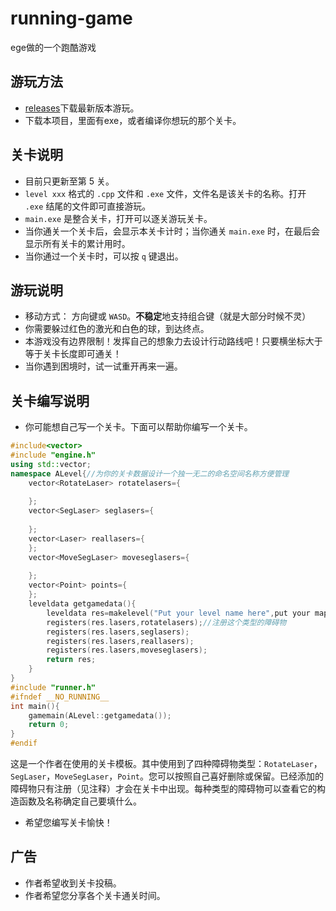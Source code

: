 # running-game
ege做的一个跑酷游戏
## 游玩方法
- [releases](https://github.com/c-cpp-a/running-game/releases)下载最新版本游玩。
- 下载本项目，里面有exe，或者编译你想玩的那个关卡。
## 关卡说明
- 目前只更新至第 5 关。
- `level xxx` 格式的 `.cpp`  文件和 `.exe` 文件，文件名是该关卡的名称。打开 `.exe` 结尾的文件即可直接游玩。
- `main.exe` 是整合关卡，打开可以逐关游玩关卡。
- 当你通关一个关卡后，会显示本关卡计时；当你通关 `main.exe` 时，在最后会显示所有关卡的累计用时。
- 当你通过一个关卡时，可以按 `q` 键退出。
## 游玩说明
- 移动方式： 方向键或 `WASD`。**不稳定**地支持组合键（就是大部分时候不灵）
- 你需要躲过红色的激光和白色的球，到达终点。
- 本游戏没有边界限制！发挥自己的想象力去设计行动路线吧！只要横坐标大于等于关卡长度即可通关！
- 当你遇到困境时，试一试重开再来一遍。
## 关卡编写说明
- 你可能想自己写一个关卡。下面可以帮助你编写一个关卡。
```cpp
#include<vector>
#include "engine.h"
using std::vector;
namespace ALevel{//为你的关卡数据设计一个独一无二的命名空间名称方便管理
	vector<RotateLaser> rotatelasers={
	
	};
	vector<SegLaser> seglasers={
		
	};
	vector<Laser> reallasers={
	};
	vector<MoveSegLaser> moveseglasers={
	
	};
	vector<Point> points={
	};
	leveldata getgamedata(){
		leveldata res=makelevel("Put your level name here",put your map length here,vector<Laser *>(),points);//不要直接copy，第一个参数填关卡名称，第二个参数填关卡长度
		registers(res.lasers,rotatelasers);//注册这个类型的障碍物
		registers(res.lasers,seglasers);
		registers(res.lasers,reallasers);
		registers(res.lasers,moveseglasers);
		return res;
	}
}
#include "runner.h"
#ifndef __NO_RUNNING__
int main(){
	gamemain(ALevel::getgamedata());
	return 0;
}
#endif
```
这是一个作者在使用的关卡模板。其中使用到了四种障碍物类型：`RotateLaser`，`SegLaser`，`MoveSegLaser`，`Point`。您可以按照自己喜好删除或保留。已经添加的障碍物只有注册（见注释）才会在关卡中出现。每种类型的障碍物可以查看它的构造函数及名称确定自己要填什么。
- 希望您编写关卡愉快！
## 广告
- 作者希望收到关卡投稿。
- 作者希望您分享各个关卡通关时间。
